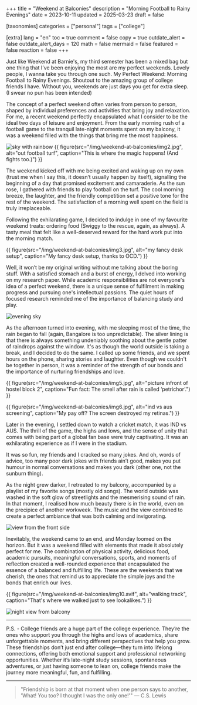 +++
title = "Weekend at Balconies"
description = "Morning Football to Rainy Evenings"
date = 2023-10-11
updated = 2025-03-23
draft = false

[taxonomies]
categories = ["personal"]
tags = ["college"]

[extra]
lang = "en"
toc = true
comment = false
copy = true
outdate_alert = false
outdate_alert_days = 120
math = false
mermaid = false
featured = false
reaction = false
+++

Just like Weekend at Barnie's, my third semester has been a mixed bag but one thing that I’ve been enjoying the most are my perfect weekends. Lovely people, I wanna take you through one such. My Perfect Weekend: Morning Football to Rainy Evenings. Shoutout to the amazing group of college friends I have. Without you, weekends are just days you get for extra sleep. (I swear no pun has been intended)

The concept of a perfect weekend often varies from person to person, shaped by individual preferences and activities that bring joy and relaxation. For me, a recent weekend perfectly encapsulated what I consider to be the ideal two days of leisure and enjoyment. From the early morning rush of a football game to the tranquil late-night moments spent on my balcony, it was a weekend filled with the things that bring me the most happiness.

![sky with rainbow](/img/weekend-at-balconies/img1.jpg)
{{ figure(src="/img/weekend-at-balconies/img2.jpg", alt="out football turf", caption="This is where the magic happens! (And fights too.)") }}

The weekend kicked off with me being excited and waking up on my own (trust me when I say this, it doesn’t usually happen by itself), signalling the beginning of a day that promised excitement and camaraderie. As the sun rose, I gathered with friends to play football on the turf. The cool morning breeze, the laughter, and the friendly competition set a positive tone for the rest of the weekend. The satisfaction of a morning well spent on the field is truly irreplaceable.

Following the exhilarating game, I decided to indulge in one of my favourite weekend treats: ordering food (Swiggy to the rescue, again, as always). A tasty meal that felt like a well-deserved reward for the hard work put into the morning match.

{{ figure(src="/img/weekend-at-balconies/img3.jpg", alt="my fancy desk setup", caption="My fancy desk setup, thanks to OCD.") }}

Well, it won’t be my original writing without me talking about the boring stuff. With a satisfied stomach and a burst of energy, I delved into working on my research paper. While academic responsibilities are not everyone's idea of a perfect weekend, there is a unique sense of fulfilment in making progress and pursuing one's intellectual passions. The quiet hours of focused research reminded me of the importance of balancing study and play.

![evening sky](/img/weekend-at-balconies/img4.jpg)

As the afternoon turned into evening, with me sleeping most of the time, the rain began to fall (again, Bangalore is too unpredictable). The silver lining is that there is always something undeniably soothing about the gentle patter of raindrops against the window. It's as though the world outside is taking a break, and I decided to do the same. I called up some friends, and we spent hours on the phone, sharing stories and laughter. Even though we couldn't be together in person, it was a reminder of the strength of our bonds and the importance of nurturing friendships and love.

{{ figure(src="/img/weekend-at-balconies/img5.jpg", alt="picture infront of hostel block 2", caption="Fun fact: The smell after rain is called ‘petrichor’.") }}

{{ figure(src="/img/weekend-at-balconies/img6.jpg", alt="ind vs aus screening", caption="My pay off? The screen destroyed my retinas.") }}

Later in the evening, I settled down to watch a cricket match, it was IND vs AUS. The thrill of the game, the highs and lows, and the sense of unity that comes with being part of a global fan base were truly captivating. It was an exhilarating experience as if I were in the stadium.

It was so fun, my friends and I cracked so many jokes. And oh, words of advice, too many poor dark jokes with friends ain’t good, makes you put humour in normal conversations and makes you dark (other one, not the sunburn thing).

As the night grew darker, I retreated to my balcony, accompanied by a playlist of my favorite songs (mostly old songs). The world outside was washed in the soft glow of streetlights and the mesmerising sound of rain. In that moment, I realised how much beauty there is in the world, even on the precipice of another workweek. The music and the view combined to create a perfect ambiance that was both calming and invigorating.

![view from the front side](/img/weekend-at-balconies/img7.jpg)

Inevitably, the weekend came to an end, and Monday loomed on the horizon. But it was a weekend filled with elements that made it absolutely perfect for me. The combination of physical activity, delicious food, academic pursuits, meaningful conversations, sports, and moments of reflection created a well-rounded experience that encapsulated the essence of a balanced and fulfilling life. These are the weekends that we cherish, the ones that remind us to appreciate the simple joys and the bonds that enrich our lives.


{{ figure(src="/img/weekend-at-balconies/img10.avif", alt="walking track", caption="That's where we walked just to see lookalikes.") }}

![night view from balcony](/img/weekend-at-balconies/img11.avif)

---
 
P.S. - College friends are a huge part of the college experience. They’re the ones who support you through the highs and lows of academics, share unforgettable moments, and bring different perspectives that help you grow. These friendships don’t just end after college—they turn into lifelong connections, offering both emotional support and professional networking opportunities. Whether it’s late-night study sessions, spontaneous adventures, or just having someone to lean on, college friends make the journey more meaningful, fun, and fulfilling.

---

> "Friendship is born at that moment when one person says to another, 'What! You too? I thought I was the only one!'" — C.S. Lewis



